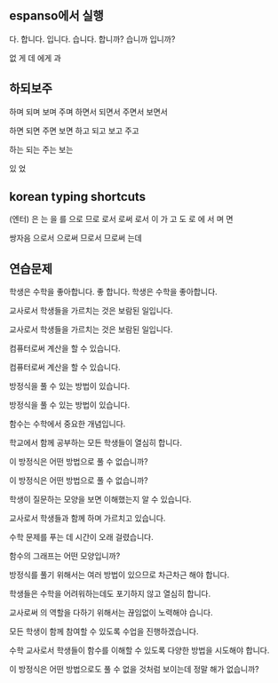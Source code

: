 



## espanso에서 실행

다. 합니다. 입니다. 습니다. 합니까? 습니까 입니까? 

없 게 데 에게 과


## 하되보주

하며 되며 보며 주며 하면서 되면서 주면서 보면서 

하면 되면 주면 보면 하고 되고 보고 주고

하는 되는 주는 보는 

있 었

## korean typing shortcuts

(엔터) 은 는 을 를 으로 므로 로서 로써 로서 이 가 고 도 로 에 서 며 면 

쌍자음
으로서 으로써 므로서 므로써 는데 

## 연습문제

학생은 수학을 좋아합니다. 
좋 합니다. 
학생은 수학을 좋아합니다. 

교사로서 학생들을 가르치는 것은 보람된 일입니다. 

교사로서 학생들을 가르치는 것은 보람된 일입니다. 

컴퓨터로써 계산을 할 수 있습니다. 

컴퓨터로써 계산을 할 수 있습니다. 

방정식을 풀 수 있는 방법이 있습니다. 

방정식을 풀 수 있는 방법이 있습니다.

함수는 수학에서 중요한 개념입니다. 

학교에서 함께 공부하는 모든 학생들이 열심히 합니다. 

이 방정식은 어떤 방법으로 풀 수 없습니까? 

이 방정식은 어떤 방법으로 풀 수 없습니까? 

학생이 질문하는 모양을 보면 이해했는지 알  수 있습니다.

교사로서 학생들과 함께 하며 가르치고 있습니다. 

수학 문제를 푸는 데 시간이 오래 걸렸습니다. 

함수의 그래프는 어떤 모양입니까?

방정식를 풀기 위해서는 여러 방법이 있으므로 차근차근 해야 합니다. 

학생들은 수학을 어려워하는데도 포기하지 않고 열심히 합니다. 

교사로써 의 역할을 다하기 위해서는 끊임없이 노력해야 습니다.

모든 학생이 함께 참여할 수 있도록 수업을 진행하겠습니다. 

수학 교사로서 학생들이 함수를 이해할 수 있도록 다양한 방법을 시도해야 합니다. 

이 방정식은 어떤 방법으로도 풀 수 없을 것처럼 보이는데 정말 해가 없습니까? 

